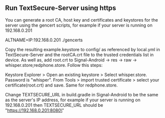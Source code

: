 Run TextSecure-Server using https
-----------------------------------------

You can generate a root CA, host key and certificates and keystores for the server
using the gencert scripts, for example if your server is running on 192.168.0.201

ALTNAME=IP:192.168.0.201 ./gencerts

Copy the resulting example.keystore to config/ as referenced by local.yml in TextSecure-Server and
the rootCA.crt file to the trusted credentials list in device. 
As well as, add root.crt to Signal-Android -> res -> raw -> whisper.store;redphone.store. Follow this steps: 

Keystore Explorer > Open an existing keystore > Select whisper.store. Password is "whisper". From Tools > import trusted certificate > select your certificate(root.crt) and save. Same for redphone.store. 

Change TEXTSECURE_URL in build.gradle in Signal-Android to be the same as the server's IP address, for example if your server is running on 192.168.0.201 then TEXTSECURE_URL should be "https://192.168.0.201:8080\"


